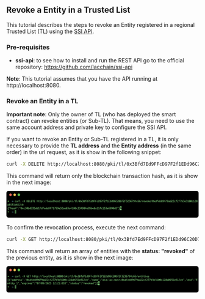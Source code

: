 ## Revoke a Entity in a Trusted List

This tutorial describes the steps to revoke an Entity registered in a regional Trusted List (TL) using the [SSI API](https://github.com/lacchain/ssi-api).

### Pre-requisites

- **ssi-api**: to see how to install and run the REST API go to the official repository: https://github.com/lacchain/ssi-api

**Note**: This tutorial assumes that you have the API running at http://localhost:8080.

### Revoke an Entity in a TL

**Important note**: Only the owner of TL (who has deployed the smart contract) can revoke entities (or Sub-TL). That means, you need to use the same account address and private key to configure the SSI API.

If you want to revoke an Entity or Sub-TL registered in a TL, it is only necessary to provide the **TL address** and the **Entity address** (in the same order) in the url request, as it is show in the following snippet:

```bash
curl -X DELETE http://localhost:8080/pki/tl/0x3Bfd7Ed9FFcD97F2f1EDd96C20D72F3236794c66/revoke/0xdfeb89479ad22cf277b3e3100c128a0151e612cb
```

This command will return only the blockchain transaction hash, as it is show in the next image:

![TL revoke Entity](./images/tl_revoke_entity.png)

To confirm the revocation process, execute the next command:

```bash
curl -X GET http://localhost:8080/pki/tl/0x3Bfd7Ed9FFcD97F2f1EDd96C20D72F3236794c66/entities
```

This command will return an array of entities with the **status: "revoked"** of the previous entity, as it is show in the next image:

![TL list revoked](./images/tl_list_revoked.png)
